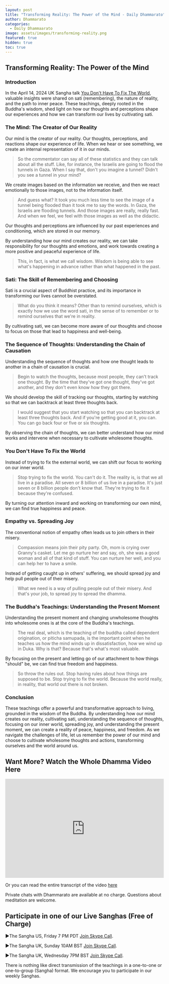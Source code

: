 ```yaml
---
layout: post
title: "Transforming Reality: The Power of the Mind - Daily Dhammarato"
author: Dhammarato
categories:
  - Daily Dhammaarato
image: assets/images/transforming-reality.png
featured: true
hidden: true
toc: true
---
```



## Transforming Reality: The Power of the Mind

### Introduction
In the April 14, 2024 UK Sangha talk [You Don't Have To Fix The World](https://dhammarato.com/you-dont-have-to-fix-the-world-sangha-uk-210-04-14-24-SMALigFMRxM/), valuable insights were shared on sati (remembering), the nature of reality, and the path to inner peace. These teachings, deeply rooted in the Buddha's wisdom, shed light on how our thoughts and perceptions shape our experiences and how we can transform our lives by cultivating sati.

### The Mind: The Creator of Our Reality
Our mind is the creator of our reality. Our thoughts, perceptions, and reactions shape our experience of life. When we hear or see something, we create an internal representation of it in our minds.

> So the commentator can say all of these statistics and they can talk about all the stuff. Like, for instance, the Israelis are going to flood the tunnels in Gaza. When I say that, don't you imagine a tunnel? Didn't you see a tunnel in your mind?

We create images based on the information we receive, and then we react emotionally to those images, not to the information itself.

> And guess what? It took you much less time to see the image of a tunnel being flooded than it took me to say the words. In Gaza, the Israelis are flooding tunnels. And those images are really, really fast. And when we feel, we feel with those images as well as the didactic.

Our thoughts and perceptions are influenced by our past experiences and conditioning, which are stored in our memory.

By understanding how our mind creates our reality, we can take responsibility for our thoughts and emotions, and work towards creating a more positive and peaceful experience of life.

> This, in fact, is what we call wisdom. Wisdom is being able to see what's happening in advance rather than what happened in the past.

### Sati: The Skill of Remembering and Choosing
Sati is a crucial aspect of Buddhist practice, and its importance in transforming our lives cannot be overstated.

> What do you think it means? Other than to remind ourselves, which is exactly how we use the word sati, in the sense of to remember or to remind ourselves that we're in reality.

By cultivating sati, we can become more aware of our thoughts and choose to focus on those that lead to happiness and well-being.

### The Sequence of Thoughts: Understanding the Chain of Causation
Understanding the sequence of thoughts and how one thought leads to another in a chain of causation is crucial.

> Begin to watch the thoughts, because most people, they can't track one thought. By the time that they've got one thought, they've got another, and they don't even know how they got there.

We should develop the skill of tracking our thoughts, starting by watching so that we can backtrack at least three thoughts back.

> I would suggest that you start watching so that you can backtrack at least three thoughts back. And if you're getting good at it, you can. You can go back four or five or six thoughts.

By observing the chain of thoughts, we can better understand how our mind works and intervene when necessary to cultivate wholesome thoughts.

### You Don't Have To Fix the World
Instead of trying to fix the external world, we can shift our focus to working on our inner world.

> Stop trying to fix the world. You can't do it. The reality is, is that we all live in a paradise. All seven or 8 billion of us live in a paradise. It's just seven or 8 billion people don't know that. They're trying to fix it because they're confused.

By turning our attention inward and working on transforming our own mind, we can find true happiness and peace.

### Empathy vs. Spreading Joy
The conventional notion of empathy often leads us to join others in their misery.

> Compassion means join their pity party. Oh, mom is crying over Granny's casket. Let me go nurture her and say, oh, she was a good woman and all of that kind of stuff. You can nurture her well, and you can help her to have a smile.

Instead of getting caught up in others' suffering, we should spread joy and help pull people out of their misery.

> What we need is a way of pulling people out of their misery. And that's your job, to spread joy to spread the dhamma.

### The Buddha's Teachings: Understanding the Present Moment
Understanding the present moment and changing unwholesome thoughts into wholesome ones is at the core of the Buddha's teachings.

> The real deal, which is the teaching of the buddha called dependent origination, or piticha samupada, is the important point when he teaches us how the mind winds up in dissatisfaction, how we wind up in Duka. Why is that? Because that's what's most valuable.

By focusing on the present and letting go of our attachment to how things "should" be, we can find true freedom and happiness.

> So throw the rules out. Stop having rules about how things are supposed to be. Stop trying to fix the world. Because the world really, in reality, that world out there is not broken.

### Conclusion
These teachings offer a powerful and transformative approach to living, grounded in the wisdom of the Buddha. By understanding how our mind creates our reality, cultivating sati, understanding the sequence of thoughts, focusing on our inner world, spreading joy, and understanding the present moment, we can create a reality of peace, happiness, and freedom. As we navigate the challenges of life, let us remember the power of our mind and choose to cultivate wholesome thoughts and actions, transforming ourselves and the world around us.


## Want More?  Watch the Whole Dhamma Video Here

<p><iframe style="width:100%;" height="315" src="https://www.youtube.com/embed/SMALigFMRxM?rel=0&amp;showinfo=0" frameborder="0" allowfullscreen></iframe></p>

Or you can read the entire transcript of the video [here](https://dhammarato.com/you-dont-have-to-fix-the-world-sangha-uk-210-04-14-24-SMALigFMRxM/)


Private chats with Dhammarato are available at no charge. Questions about meditation are welcome.


## Participate in one of our Live Sanghas (Free of Charge)

<p>►The Sangha US, Friday 7 PM PDT <a href="https://join.skype.com/uyYzUwJ3e3TO">Join Skype Call</a>.</p>

<p>►The Sangha UK, Sunday 10AM BST <a href="https://join.skype.com/w6nFHnra6vdh">Join Skype Call</a>.</p>

<p>►The Sangha UK, Wednesday 7PM BST <a href="https://join.skype.com/w6nFHnra6vdh">Join Skype Call</a>.</p>

There is nothing like direct transmission of the teachings in a one-to-one or one-to-group (Sangha) format.   We encourage you to participate in our weekly Sanghas.


